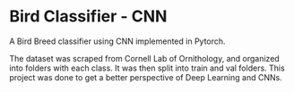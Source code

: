 # Bird Classifier - CNN
 A Bird Breed classifier using CNN implemented in Pytorch.


The dataset was scraped from Cornell Lab of Ornithology, and organized into folders with each class. It was then split into train and val folders. This project was done to get a better perspective of Deep Learning and CNNs. 
